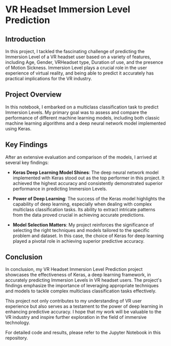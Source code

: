 # VR Headset Immersion Level Prediction

## Introduction

In this project, I tackled the fascinating challenge of predicting the Immersion Level of a VR headset user based on a variety of features, including Age, Gender, VRHeadset type, Duration of use, and the presence of Motion Sickness. Immersion Level plays a crucial role in the user experience of virtual reality, and being able to predict it accurately has practical implications for the VR industry.

## Project Overview

In this notebook, I embarked on a multiclass classification task to predict Immersion Levels. My primary goal was to assess and compare the performance of different machine learning models, including both classic machine learning algorithms and a deep neural network model implemented using Keras.

## Key Findings

After an extensive evaluation and comparison of the models, I arrived at several key findings:

- **Keras Deep Learning Model Shines**: The deep neural network model implemented with Keras stood out as the top performer in this project. It achieved the highest accuracy and consistently demonstrated superior performance in predicting Immersion Levels.

- **Power of Deep Learning**: The success of the Keras model highlights the capability of deep learning, especially when dealing with complex multiclass classification tasks. Its ability to extract intricate patterns from the data proved crucial in achieving accurate predictions.

- **Model Selection Matters**: My project reinforces the significance of selecting the right techniques and models tailored to the specific problem and dataset. In this case, the choice of Keras for deep learning played a pivotal role in achieving superior predictive accuracy.

## Conclusion

In conclusion, my VR Headset Immersion Level Prediction project showcases the effectiveness of Keras, a deep learning framework, in accurately predicting Immersion Levels in VR headset users. The project's findings emphasize the importance of leveraging appropriate techniques and models to tackle complex multiclass classification tasks effectively.

This project not only contributes to my understanding of VR user experience but also serves as a testament to the power of deep learning in enhancing predictive accuracy. I hope that my work will be valuable to the VR industry and inspire further exploration in the field of immersive technology.

For detailed code and results, please refer to the Jupyter Notebook in this repository.
